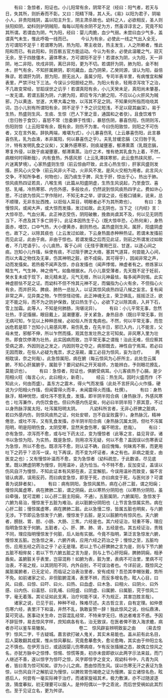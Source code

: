 <!-- { "loadSidebar": true } -->
　　有曰：急惊者，阳证也。小儿阳常有余，阴常不足（经曰：阳气者，若天与日，失其所，则折寿而不彰。又曰：阳精下降，其人夭。《易》以阳为君子，阴喻小人，非贵阳贱阴，盖以阳主升生，阴主肃杀故也。幼科之人，必欲相反，圣人则扶阳抑阴，幼科则护阴贼阳，每每以阳有余阴不足为方，然虽谆谆言之，究竟不知其所谓。若谓血为阴，气为阳，经曰：婴儿肉脆，血少气弱。未尝曰血少气多，盖谓真气未生，惟此呼吸一线而已。
　　今认为有余，必使此一线之气出入全无，方可谓阳不足乎！若谓寒为阴，热为阳，寒主收敛，热主发生，人之所赖者，惟此阳和而已。有此阳和，则百骸五官方能运动。今认为有余，必使此温暖之气，寂灭无余，至于四肢僵木，遍体寒水，方可谓阳不足乎！若谓水为阴，火为阳，天一非阴，地二非阳，坎戌非阴，离巳非阳，更为不切。若谓肝为阴，肺为阳，金不制木，肝气有余，不知肝属厥阴，职司藏血，血乃阴荣，乙癸同源，误认为阳，益倍殊谬。若谓肝为阴，胆为阳，胆无出入，虽属少阳，专司半表半里，有病惟宜和解表里，严禁汗吐下三法。今误认少阳胆经之热，为阳火有余，轻用凉泻攻下之治，不几故变常经，甘蹈误世之讥乎！若谓真阳有余，小儿天癸未足，真阳尚未肇基，一发无谓。若谓五脏为阴，六腑为阳，即应专泻六腑之阳，不应以心火肝风为贼邪，乃以黄连、甘遂，大寒大毒之物，以泻其不足之阴。不知果何所指而哓哓其词，岂小儿别有所谓阳有余，阴不足乎？予之识见短浅，不足以窥其幽深）。易于生热，热盛则生风、生痰、生惊（巴人下里之音，通国和之者欤）。且食饮难节（忽归咎于食饮），喜怒不常（忽委罪于性情），暴怒伤阴，暴喜伤阳，伤阴则泻，伤阳则惊（上云阳常有余，既有余，则伤不为害。今曰伤阳致惊，则阳之不可伤者，又在言外矣。辞执两端，难堪为式）。小儿暴喜伤乳（上云暴喜伤阳，此言暴喜伤乳，乳为血液，本非属阳，何以暴喜伤之乎）。夫乳甘缓恋膈（又归咎于乳汁，特有发明乳食之议矣），又兼外感寒邪，则痰凝壅塞，郁滞熏蒸（乳既恋膈，寒复外侵，以致于痰凝壅塞，郁滞熏蒸。治疗之术，惟有绝其乳食为上着，不然，病根何时得断哉），内有食热，外感风邪（上云乳滞挟寒邪，此云食热挟风邪，一片迷离梦境）。心家热盛则生惊（前云惊由吓致，此言心热生惊），肝家风盛则发搐，肝风心火交争（前云风非火不动，火非风不发。是风火交相为用者。此言风火交争，不知所争者，何物也），因乃痰生于脾，风生于肝，惊出于心，热出于肺。惊风痰热四证若具，八喉生焉（此篇从阳盛阴虚，生热生风说起，乃至食饮、喜怒、乳哺，冷热寒邪、内伤外感，多般妆点，仍然说到惊风痰热四字止。费如许心思，不过欲为惊风二字作陪衬，不知无本之举，谬误之谈，任极口铺来，说来，总不顺理，无非东扯西拽，以诳俗人耳目，明眼者必不为其所欺也）。
　　有曰：急慢惊风，或闻大声，或大惊而发搐，发过如故。此无阴也，当下之（《内经》言：大惊卒恐，气血分离。此正神志受伤，阴阳破散，挽救尚虞其不及，何以见无阴而当下，不虑及其下多亡阴乎）。此证本因热生于心（既大惊卒恐，心热何来），身热面赤，嗜饮，口中气热，大小便黄赤，剧则热也。盖热盛则生风，属肝，阳盛阴虚也，故下之，以除其痰也（上云发过如故，下云身热面赤种种热证。若谓未发搐前而见此证，此由于病，非由于惊也。若谓发搐之后而见此证，则前之所谓发过如故者，不几呓语乎）。小儿痰热，客于心间（无怪乎骤用巴豆、甘遂，以逐心间之痰。岂知小儿作搐，纵使有痰，不过阻于脾之大络，塞其气道耳，何尝能入心间，而以大毒之物伐及无辜，伤其神明之脏，欲不成痫，其可得乎），因闻非常之声，动而发搐矣。若热极不闻声及惊，亦自发搐也（闻声悸惕，神虚者有之。修炼家以精生气，气生神，神之倚气，如鱼根据水。凡小儿禀受薄者，先天既不足于妊前，癸水复未成于现下，故元精未足。元气无根，所以元神最怯，每多闻声则惕。此实神虚胆怯不足之证。而幼科不但不怜其元神不足，而偏指为心火有余，不但指心火有余，而并肝风、脾痰、肺热一总扯入，以证其惊风痰热四证八候之妄言。复有闻非常之声，见异类之物，乍然惊怪动惕，此正神魂无主，荣卫俱乱，摇摇泛泛，欲定不能之际，而不为之防护保救，犹曰热生于心，必欲下之以除其痰，入井下石，雪上加霜。此等人，不知是何肺肠，洵堪诧异）。
　　有曰：小儿平常无事，忽然壮热，手足搐搦，眼目戴上，涎潮壅塞，牙关紧急，身热目赤（既曰平常无事，则无病可知，乍见以上种种恶候，必如俗人所言鬼病也。不然，何以平常无事，而忽凶危若是耶？岂知小儿易感风寒，易伤乳食，在先半日，邪已入内，儿不能言，父母未觉，邪郁不伸，所以乍然而搐，观其忽发壮热之言可知矣。非风寒入里为壮热，即食饮停滞为壮热，此实因病而致，岂平常无事之谓哉！治此无难，但应察其受病之源，外因则达之发之，内因则导之夺之，病邪既去，神性自宁焉耳。若必曰无因而致，在俗人必疑为鬼祟，求之巫觋，庸工必目为惊风，妄为治疗。
　　两相耽误，奈之何哉）。此急惊属阳，病在腑（每云惊风为心肝所主，此处忽云属腑，不知心肝属腑乎，属脏乎？要问幼科之开天祖师，方能辨白，予则眼花撩乱，莫能识也）。
　　有曰：急惊者，阳证也，俱腑受病耳。小儿客痰热于心膈，是少阳相火旺（每言心火，此曰相火，新奇）。
　　经云：热生风。因时火盛而作（不知此火，何由而盛）。盖东方之震木，得火气而发搐（此处不言肝风心火作搐，硬说为少阳相火作搐，但闻雷得火而丰，未闻震得火而搐。杜撰）。
　　有曰：身热脉浮，精神恍惚，或吐泻不思乳食，发搐，即半阴半阳合病（身热脉浮，外感风寒也；吐泻兼作，内伤饮食也。但曰外感内伤足矣，何必曰半阴半阳？原其意，不过以身热脉浮属太阳，吐泻属阳明太阴。
　　凡幼科所言者，无非心肝脾之脏病，若曰外感内伤，则惊风痰热之证，何处安顿，岂不自呈败露乎）。身热脉沉，精神倦怠，或吐不泻，又有乳食发搐，亦半阴半阳合病（身热脉沉属太阴，但吐不泻属阳明，明是阳明伤食，太阴受寒，显然夹食伤寒，偏不明言。悲哉）。
　　有曰：亦有急惊，凉泻而不愈，或与吐下药太过，变为慢惊者（此等之言，益见背谬。诸书以急惊为阳，为实热，既是急惊，则用凉泻无疑，何以不愈？盖因误以伤寒表证为急惊，所以不愈也。既凉泻不愈，则认证不确，自应愧悔，何昧焉不察，而更用吐下之药乎？凉泻一误，吐下再误，而不变为坏证者，未之有也。非病之能变，由医变之也）；又有慢惊补温而不愈，变为急惊者（幼科疏忽，于此数语，尽见底里。既以脾虚阴寒为慢惊，则用温补，适为恰当。今不特不愈，反加变证，盖误以伤风自汗为慢惊，不知此证本有风邪在表，正宜解肌，今误用温补而致变，偏不言错认病源，误用反药，而曰病变急惊，即至于死，亦曰病变于死，与医何涉？可谓善为说辞者矣）。
　　有曰：病有阴阳，急惊风属热，病在心肝二脏，谓之阳痫；慢惊风属虚寒，病在脾肺二脏，谓之阴痫，此以寒热分阴阳也（以寒热分阴阳，虽曰牵强，犹可混赖；以心肝二脏主阳痫，不通）。五脏属阴，六腑属阳，急惊发于六腑为易治，慢惊发于五脏为难治。此以脏腑分阴阳也（上节言急惊属实热，病在心肝二脏；慢惊属虚寒，病在脾肺二脏。此以急慢二惊，皆属五脏也明矣，与六腑无涉。下节即云急惊发于六腑，慢惊发于五脏，是又以脏腑均有惊风也。夫六腑者，膀胱、胃、胆、小肠、大肠、三焦，六经是也。其六经证治，轻重不等，理应指明急惊发于何腑。五脏者，心、肝、脾、肺、肾，五经是也。其五经证治，贵贱不同，理应指明慢惊发于何脏，后人始有实据。今竟不指明，第泛言急惊发六腑，慢惊发五脏。岂急惊之来，六腑齐病，应用六经之药治之乎；慢惊之至，五脏均伤，应用五经之药治之乎？必无是理。若以上节心肝脾肺之言为是，则与下节六腑五脏不相侔矣；若以下节六腑五脏之言为是，则与上节心肝阳痫，脾肺阴痫，相矛盾矣。盖腑脏关乎表里，岂容混称！如腑为表，脏为里，表病不可治里，里病不可治表，不易之规，以其阴阳不同，内外自别，不可误治者也。今详前说，既惊风之属脏属腑者，已无定论，而临证之治表治里者，安有成规？吾恐其李帽张戴，势所不免。如前诸家之论，非但脏腑混淆，表里不辨，而反多增名色，眩人心目，曰风、曰痰、曰惊、曰吓、曰火、曰热、曰血虚、曰木急、曰相火、曰阴火、曰外感、曰内伤、曰喜怒、曰乳哺、曰阳盛、曰阴虚、曰属腑、曰属脏，究于惊风二字，毫无着落。其论证如此支离，治疗何能不误，不为规正，其害岂胜言哉）。
　　诸家之说，已见于前，种种不经，殊难尽述。夫古哲立言，自有定理。如仲景伤寒六经，表里汗下和温，井然不乱，孰敢妄赞一辞！独此惊风之说，纷纭鼎沸，莫可究诘。医事动关生命，岂容混乱经常，不特来学无归，练达者难言不惑。予因不辞狂悖，易去惊风字样，庶知病各有名，治无致误，在医者俾不致入海求蟾，病者亦可以鉴车易辙矣。
　　
　　
　　卷二　惊风辟妄辨明致妄之由
　　（易去惊字）惊风二字，千古疑城。嘉言欲打破人鬼关，其实未易能也。盖从前有此名目，后人莫敢翻其成案，惟从惊风摹拟，究竟愈摹愈失，愈论愈晦，其实由于仲阳立名之不慎也。在伊芳当日，或适因婴儿伤寒病痉，乍有反张搐搦之态，故偶立惊风之名，亦犹方脉中之惊悸、惊惕、惊慌等类，初亦未尝即欲以此两字示法来兹，而门人继述不善，遂以惊字为惊吓之惊，风字即惊字之变文，观幼科书中，凡青为风者，皆曰青为惊可知矣。谬为小儿之病，悉由惊而生风。误以伤寒无汗之表证为急惊，以伤风自汗之解肌证为慢惊，以脾败胃伤竭绝之证为慢脾。妄立诸惊名色，眩惑后人，何尝有一毫实际裨于治疗。而诸家旋祖其术，极力敷演，亦不过随波逐浪，猜度摹拟，初无理要可以服人。是仲阳偶以一字之乖讹，而后世受祸如此其烈也。至于见证立名，更为舛谬。
